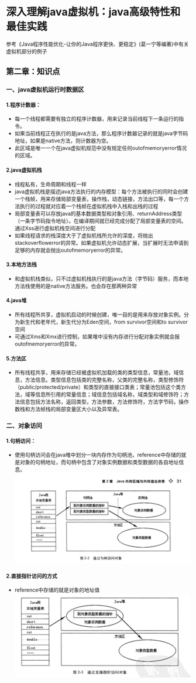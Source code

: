# 深入理解java虚拟机：java高级特性和最佳实践

参考《Java程序性能优化-让你的Java程序更快、更稳定》(葛一宁等编著)中有关虚拟机部分的例子 
## 第二章：知识点

### 一、java虚拟机运行时数据区 

#### 1.程序计数器：

- 每一个线程都需要有独立的程序计数器，用来记录当前线程下一条运行的指令。<br/>
- 如果当前线程正在执行的是java方法，那么程序计数器记录的就是java字节码地址，如果是native方法，则计数器为空。<br/>
- 此区域是唯一一个在java虚拟机规范中没有规定任何outofmemoryerror情况的区域。  

#### 2.java虚拟机栈

- 线程私有，生命周期和线程一样<br/>
- java虚拟机栈是描述java方法执行的内存模型：每个方法被执行的同时会创建一个栈帧，用来存储局部变量表，操作栈，动态链接，方法出口等，每一个方法执行的过程就对应着一个栈帧在虚拟机栈中入栈和出栈的过程<br/>
- 局部变量表可以存放java的基本数据类型和对象引用、returnAddress类型（一条字节码指令地址）。在编译期间就已经完成分配了局部变量表的空间。通过Xss进行虚拟机栈空间进行分配<br/>
- 如果线程请求的栈深度大于了虚拟机栈所允许的深度，将抛出stackoverflowerror的异常。如果虚拟机允许动态扩展，当扩展时无法申请到足够的内存就会抛出outofmemoryerror的异常。

#### 3.本地方法栈
- 和虚拟机栈类似，只不过虚拟机栈执行的是java方法（字节码）服务，而本地方法栈使用的是native方法服务。也会存在那两种异常<br/>

#### 4.java堆
- 所有线程所共享，虚拟机启动的时候创建，唯一目的是用来存放对象实例。分为新生代和老年代，新生代分为Eden空间，from survivor空间和to survivor空间<br/>
- 可通过Xms和Xmx进行控制，如果堆中没有内存进行分配对象实例就会报outofmemoryerror的异常。

#### 5.方法区
- 所有线程共享，用来存储已经被虚拟机加载的类的类型信息，常量池，域信息，方法信息。类型信息包括类的完整名称，父类的完整名称，类型修饰符（public/protected/private）和类型的直接接口类表；常量池包括这个类方法，域等信息所引用的常量信息；域信息包括域名称，域类型和域修饰符；方法信息包括方法名称，返回类型，方法参数，方法修饰符，方法字节码，操作数栈和方法帧栈的局部变量区大小以及异常表。

### 二、对象访问
#### 1.句柄访问：
- 使用句柄访问会在java堆中划分一块内存作为句柄池，reference中存储的就是对象的句柄地址，而句柄中包含了对象实例数据和类型数据的各自地址信息。
![图示](https://github.com/myismyself/book_tip_jvm/blob/master/1525444405(1).png)
#### 2.直接指针访问的方式
- reference中存储的就是对象的地址值
![图示](https://github.com/myismyself/book_tip_jvm/blob/master/1525444442(1).jpg)
